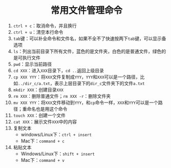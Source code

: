 <center><h1>常用文件管理命令</h1></center>

1. `ctrl + c`：取消命令，并且换行
2. `ctrl + u`：清空本行命令
3. `tab`键：可以补全命令和文件名，如果不全不了快速按两下`tab`键，可以显示备选项
4. `ls`：列出当前目录下所有文件，蓝色的是文件夹，白色的是普通文件，绿色的是可执行文件
5. `pwd`：显示当前路径
6. `cd XXX`：进入`XXX`目录下，`cd ..`返回上级目录
7. `cp XXX YYY`：将`XXX`文件复制成`YYY`，`YYY`和`XXX`可以是一个路径，比如`../dir_c/a.txt`，表示上层目录下的`dir_c`文件夹下的文件`a.txt`
8. `mkdir XXX`：创建目录`XXX`
9. `rm XXX`：删除普通文件；`rm XXX -r`：删除文件夹
10. `mv XXX YYY`：将`XXX`文件移动到`YYY`，和`cp`命令一样，`XXX`和`YYY`可以是一个路径；重命名也是用这个命令
11. `touch XXX`：创建一个文件
12. `cat XXX`：展示文件`XXX`中的内容
13. 复制文本
    * windows/Linux下：`ctrl + insert`
    * Mac下：`command + c`
14. 粘贴文本
    * Windows/Linux下：`shift + insert`
    * Mac下：`command + v`